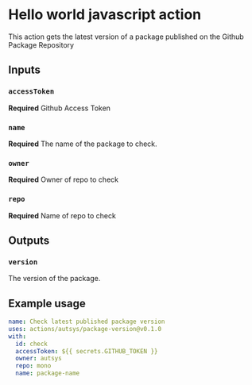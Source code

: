 # Hello world javascript action

This action gets the latest version of a package published on the Github Package Repository

## Inputs

### `accessToken`

**Required** Github Access Token

### `name`

**Required** The name of the package to check.

### `owner`

**Required** Owner of repo to check

### `repo`

**Required** Name of repo to check

## Outputs

### `version`

The version of the package.

## Example usage

```yaml
name: Check latest published package version
uses: actions/autsys/package-version@v0.1.0
with:
  id: check
  accessToken: ${{ secrets.GITHUB_TOKEN }}
  owner: autsys
  repo: mono
  name: package-name
```
